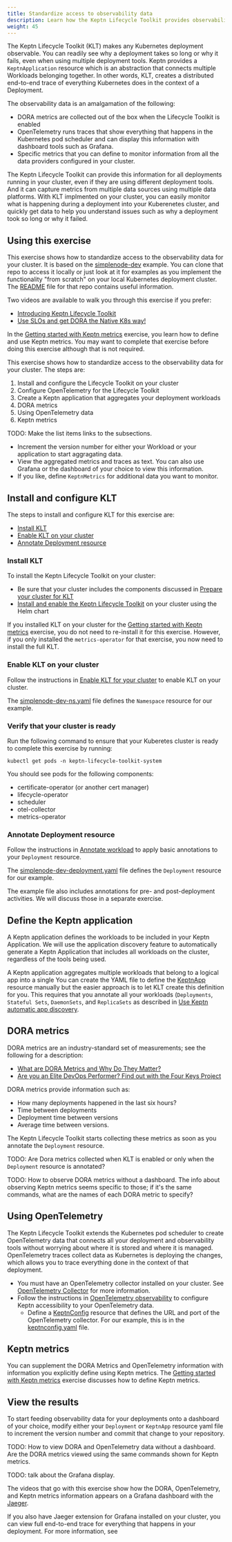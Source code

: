 ```yaml
---
title: Standardize access to observability data
description: Learn how the Keptn Lifecycle Toolkit provides observability for Kubernetes deployments
weight: 45
---
```


The Keptn Lifecycle Toolkit (KLT) makes any Kubernetes deployment observable.
You can readily see why a deployment takes so long or why it fails,
even when using multiple deployment tools.
Keptn provides a `KeptnApplication` resource
which is an abstraction that connects multiple
Workloads belonging together.
In other words, KLT, creates a distributed end-to-end trace
of everything Kubernetes does in the context of a Deployment.

The observability data is an amalgamation of the following:

- DORA metrics are collected out of the box
  when the Lifecycle Toolkit is enabled
- OpenTelemetry runs traces that show everything that happens in the Kubernetes pod scheduler
  and can display this information with dashboard tools
  such as Grafana.
- Specific metrics that you can define to monitor
  information from all the data providers configured in your cluster.

The Keptn Lifecycle Toolkit can provide this information
for all deployments running in your cluster,
even if they are using different deployment tools.
And it can capture metrics from multiple data sources
using multiple data platforms.
With KLT implmented on your cluster,
you can easily monitor what is happening during a deployment into your Kuberenetes cluster,
and quickly get data to help you understand issues such as
why a deployment took so long or why it failed.

## Using this exercise

This exercise shows how to standardize access
to the observability data for your cluster.
It is based on the
[simplenode-dev](https://github.com/keptn-sandbox/klt-on-k3s-with-argocd)
example.
You can clone that repo to access it locally
or just look at it for examples
as you implement the functionality "from scratch"
on your local Kubernetes deployment cluster.
The
[README](https://github.com/keptn-sandbox/klt-on-k3s-with-argocd/blob/main/setup/observability/README.md)
file for that repo contains useful information.

Two videos are available
to walk you through this exercise if you prefer:

* [Introducing Keptn Lifecycle Toolkit](https://youtu.be/449HAFYkUlY)
* [Use SLOs and get DORA the Native K8s way!](https://www.youtube.com/watch?v=zeEC0475SOU)

In the
[Getting started with Keptn metrics](../metrics)
exercise, you learn how to define and use Keptn metrics.
You may want to complete that exercise before doing this exercise
although that is not required.

This exercise shows how to standardize access
to the observability data for your cluster.
The steps are:

1. Install and configure the Lifecycle Toolkit on your cluster
1. Configure OpenTelemetry for the Lifecycle Toolkit
1. Create a Keptn application that aggregates your deployment workloads
1. DORA metrics
1. Using OpenTelemetry data
1. Keptn metrics

TODO: Make the list items links to the subsections.

- Increment the version number for either your Workload
  or your application to start aggragating data.
- View the aggregated metrics and traces as text.
  You can also use Grafana or the dashboard of your choice
  to view this information.
- If you like, define `KeptnMetrics` for additional data you want to monitor.

## Install and configure KLT

The steps to install and configure KLT for this exercise are:

* [Install KLT](#install-klt)
* [Enable KLT on your cluster](#enable-klt-on-your-cluster)
* [Annotate Deployment resource](#enable-klt-on-your-cluster)

### Install KLT

To install the Keptn Lifecycle Toolkit on your cluster:

   - Be sure that your cluster includes the components discussed in
     [Prepare your cluster for KLT](../../install/k8s.md/#prepare-your-cluster-for-klt)
   - [Install and enable the Keptn Lifecycle Toolkit](../../install/install.md/#use-helm-chart)
     on your cluster using the Helm chart

If you installed KLT on your cluster for the
[Getting started with Keptn metrics](../metrics)
exercise, you do not need to re-install it for this exercise.
However, if you only installed the `metrics-operator` for that exercise,
you now need to install the full KLT.

### Enable KLT on your cluster

Follow the instructions in
[Enable KLT for your cluster](../../install/install.md/#enable-klt-for-your-cluster)
to enable KLT on your cluster.

The
[simplenode-dev-ns.yaml](https://github.com/keptn-sandbox/klt-on-k3s-with-argocd/blob/main/simplenode-dev/simplenode-dev-ns.yaml)
file defines the `Namespace` resource for our example.

### Verify that your cluster is ready

Run the following command to ensure that your Kuberetes cluster
is ready to complete this exercise by running:

```shell
kubectl get pods -n keptn-lifecycle-toolkit-system
```

You should see pods for the following components:
- certificate-operator (or another cert manager)
- lifecycle-operator
- scheduler
- otel-collector
- metrics-operator

### Annotate Deployment resource

Follow the instructions in
[Annotate workload](../../implementing/integrate/#basic-annotations)
to apply basic annotations to your `Deployment` resource.

The
[simplenode-dev-deployment.yaml](https://github.com/keptn-sandbox/klt-on-k3s-with-argocd/blob/main/simplenode-dev/simplenode-dev-deployment.yaml/)
file defines the `Deployment` resource for our example.

The example file also includes annotations for
pre- and post-deployment activities.
We will discuss those in a separate exercise.

## Define the Keptn application

A Keptn application defines the workloads
to be included in your Keptn Application.
We will use the application discovery feature
to automatically generate a Keptn Application
that includes all workloads on the cluster,
regardless of the tools being used.

A Keptn application aggregates multiple workloads
that belong to a logical app into a single
You can create the YAML file to define the
[KeptnApp](../../yaml-crd-ref/app.md)
resource manually
but the easier approach is to let KLT create this definition for you.
This requires that you annotate all your workloads
(`Deployments`, `Stateful Sets`, `DaemonSets`, and `ReplicaSets`
as described in
[Use Keptn automatic app discovery](../../implementing/integrate.md/#use-keptn-automatic-app-discovery).

## DORA metrics

DORA metrics are an industry-standard set of measurements;
see the following for a description:

* [What are DORA Metrics and Why Do They Matter?](https://codeclimate.com/blog/dora-metrics)
* [Are you an Elite DevOps Performer?  Find out with the Four Keys Project](https://cloud.google.com/blog/products/devops-sre/using-the-four-keys-to-measure-your-devops-performance)

DORA metrics provide information such as:

* How many deployments happened in the last six hours?
* Time between deployments
* Deployment time between versions
* Average time between versions.

The Keptn Lifecycle Toolkit starts collecting these metrics
as soon as you annotate the `Deployment` resource.

TODO: Are Dora metrics collected when KLT is enabled or only
      when the `Deployment` resource is annotated?

TODO: How to observe DORA metrics without a dashboard.
      The info about observing Keptn metrics seems specific to those;
      if it's the same commands, what are the names of each DORA
      metric to specify?

## Using OpenTelemetry

The Keptn Lifecycle Toolkit extends the Kubernetes
pod scheduler to create OpenTelemetry data
that connects all your deployment and observability tools
without worrying about where it is stored and where it is managed.
OpenTelemetry traces collect data as Kubernetes is deploying the changes,
which allows you to trace everything done in the context of that deployment.

* You must have an OpenTelemetry collector installed on your cluster.
  See
  [OpenTelemetry Collector](https://opentelemetry.io/docs/collector/)
  for more information.
* Follow the instructions in
  [OpenTelemetry observability](../../implementing/otel.md)
  to configure Keptn accessibility to your OpenTelemetry data.
  * Define a [KeptnConfig](../../yaml-crd-ref/config.md) resource
  that defines the URL and port of the OpenTelemetry collector.
  For our example, this is in the
  [keptnconfig.yaml](https://github.com/keptn-sandbox/klt-on-k3s-with-argocd/blob/main/setup/keptn/keptnconfig.yaml)
  file.

## Keptn metrics

You can supplement the DORA Metrics and OpenTelemetry information
with information you explicitly define using Keptn metrics.
The
[Getting started with Keptn metrics](../metrics)
exercise discusses how to define Keptn metrics.

## View the results

To start feeding observability data for your deployments
onto a dashboard of your choice,
modify either your `Deployment` or `KeptnApp` resource yaml file
to increment the version number
and commit that change to your repository.

TODO: How to view DORA and OpenTelemetry data without a dashboard.
      Are the DORA metrics viewed using the same commands shown for
      Keptn metrics.

TODO: talk about the Grafana display.

The videos that go with this exercise show how the
DORA, OpenTelemetry, and Keptn metrics information
appears on a Grafana dashboard with the
[Jaeger](https://grafana.com/docs/grafana-cloud/data-configuration/metrics/prometheus-config-examples/the-jaeger-authors-jaeger/).

If you also have Jaeger extension for Grafana installed on your cluster,
you can view full end-to-end trace for everything
that happens in your deployment.
For more information, see
